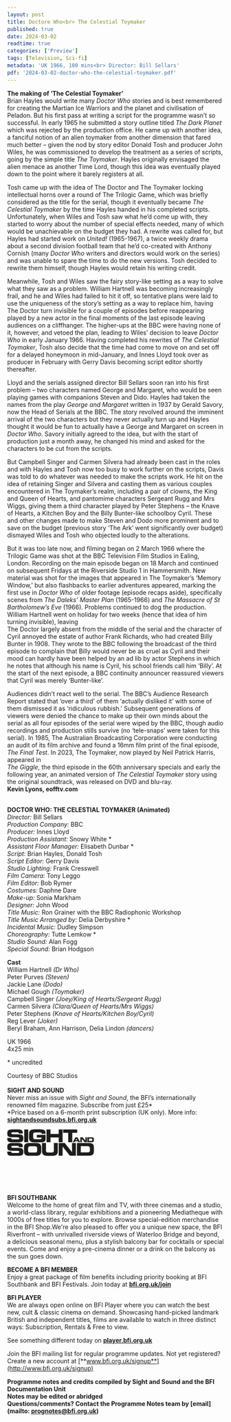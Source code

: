 ```yaml
---
layout: post
title: Doctore Who<br> The Celestial Toymaker
published: true
date: 2024-03-02
readtime: true
categories: ['Preview']
tags: [Television, Sci-fi]
metadata: 'UK 1966, 100 mins<br> Director: Bill Sellars'
pdf: '2024-03-02-doctor-who-the-celestial-toymaker.pdf'
---
```


**The making of ‘The Celestial Toymaker’**  
Brian Hayles would write many _Doctor Who_ stories and is best remembered for creating the Martian Ice Warriors and the planet and civilisation of Peladon. But his first pass at writing a script for the programme wasn’t so successful. In early 1965 he submitted a story outline titled _The Dark Planet_ which was rejected by the production office. He came up with another idea, a fanciful notion of an alien toymaker from another dimension that fared much better – given the nod by story editor Donald Tosh and producer John Wiles, he was commissioned to develop the treatment as a series of scripts, going by the simple title _The Toymaker_. Hayles originally envisaged the alien menace as another Time Lord, though this idea was eventually played down to the point where it barely registers at all.

Tosh came up with the idea of The Doctor and The Toymaker locking intellectual horns over a round of The Trilogic Game, which was briefly considered as the title for the serial, though it eventually became _The Celestial Toymaker_ by the time Hayles handed in his completed scripts. Unfortunately, when Wiles and Tosh saw what he’d come up with, they started to worry about the number of special effects needed, many of which would be unachievable on the budget they had. A rewrite was called for, but Hayles had started work on _United!_ (1965-1967), a twice weekly drama about a second division football team that he’d co-created with Anthony Cornish (many _Doctor Who_ writers and directors would work on the series) and was unable to spare the time to do the new versions. Tosh decided to rewrite them himself, though Hayles would retain his writing credit.

Meanwhile, Tosh and Wiles saw the fairy story-like setting as a way to solve what they saw as a problem. William Hartnell was becoming increasingly frail, and he and Wiles had failed to hit it off, so tentative plans were laid to use the uniqueness of the story’s setting as a way to replace him, having The Doctor turn invisible for a couple of episodes before reappearing played by a new actor in the final moments of the last episode leaving audiences on a cliffhanger. The higher-ups at the BBC were having none of it, however, and vetoed the plan, leading to Wiles’ decision to leave _Doctor Who_ in early January 1966. Having completed his rewrites of _The Celestial Toymaker_, Tosh also decide that the time had come to move on and set off for a delayed honeymoon in mid-January, and Innes Lloyd took over as producer in February with Gerry Davis becoming script editor shortly thereafter.

Lloyd and the serials assigned director Bill Sellars soon ran into his first problem – two characters named George and Margaret, who would be seen playing games with companions Steven and Dido. Hayles had taken the names from the play _George and Margaret_ written in 1937 by Gerald Savory, now the Head of Serials at the BBC. The story revolved around the imminent arrival of the two characters but they never actually turn up and Hayles thought it would be fun to actually have a George and Margaret on screen in _Doctor Who_. Savory initially agreed to the idea, but with the start of production just a month away, he changed his mind and asked for the characters to be cut from the scripts.

But Campbell Singer and Carmen Silvera had already been cast in the roles and with Hayles and Tosh now too busy to work further on the scripts, Davis was told to do whatever was needed to make the scripts work. He hit on the idea of retaining Singer and Silvera and casting them as various couples encountered in The Toymaker’s realm, including a pair of clowns, the King and Queen of Hearts, and pantomime characters Sergeant Rugg and Mrs Wiggs, giving them a third character played by Peter Stephens – the Knave of Hearts, a Kitchen Boy and the Billy Bunter-like schoolboy Cyril. These and other changes made to make Steven and Dodo more prominent and to save on the budget (previous story ‘The Ark’ went significantly over budget) dismayed Wiles and Tosh who objected loudly to the alterations.

But it was too late now, and filming began on 2 March 1966 where the Trilogic Game was shot at the BBC Television Film Studios in Ealing, London. Recording on the main episode began on 18 March and continued on subsequent Fridays at the Riverside Studio 1 in Hammersmith. New material was shot for the images that appeared in The Toymaker’s ‘Memory Window,’ but also flashbacks to earlier adventures appeared, marking the first use in _Doctor Who_ of older footage (episode recaps aside), specifically scenes from _The Daleks’ Master Plan_ (1965-1966) and _The Massacre of St Bartholomew’s Eve_ (1966). Problems continued to dog the production. William Hartnell went on holiday for two weeks (hence that idea of him turning invisible), leaving  
The Doctor largely absent from the middle of the serial and the character of Cyril annoyed the estate of author Frank Richards, who had created Billy Bunter in 1908. They wrote to the BBC following the broadcast of the third episode to complain that Billy would never be as cruel as Cyril and their mood can hardly have been helped by an ad lib by actor Stephens in which he notes that although his name is Cyril, his school friends call him ‘Billy’. At the start of the next episode, a BBC continuity announcer reassured viewers that Cyril was merely ‘Bunter-like’.

Audiences didn’t react well to the serial. The BBC’s Audience Research Report stated that ‘over a third’ of them ‘actually disliked it’ with some of them dismissed it as ‘ridiculous rubbish.’ Subsequent generations of viewers were denied the chance to make up their own minds about the serial as all four episodes of the serial were wiped by the BBC, though audio recordings and production stills survive (no ‘tele-snaps’ were taken for this serial). In 1985, The Australian Broadcasting Corporation were conducting an audit of its film archive and found a 16mm film print of the final episode, _The Final Test_. In 2023, The Toymaker, now played by Neil Patrick Harris, appeared in  
_The Giggle_, the third episode in the 60th anniversary specials and early the following year, an animated version of _The Celestial Toymaker_ story using the original soundtrack, was released on DVD and blu-ray.  
**Kevin Lyons, eofftv.com**  
<br>

**DOCTOR WHO: THE CELESTIAL TOYMAKER (Animated)**  
_Director:_ Bill Sellars  
_Production Company:_ BBC  
_Producer:_ Innes Lloyd  
_Production Assistant:_ Snowy White *  
_Assistant Floor Manager:_ Elisabeth Dunbar *  
_Script:_ Brian Hayles, Donald Tosh  
_Script Editor:_ Gerry Davis  
_Studio Lighting:_ Frank Cresswell  
_Film Camera:_ Tony Leggo  
_Film Editor:_ Bob Rymer  
_Costumes:_ Daphne Dare  
_Make-up:_ Sonia Markham  
_Designer:_ John Wood  
_Title Music:_ Ron Grainer with the BBC Radiophonic Workshop  
_Title Music Arranged by:_ Delia Derbyshire *  
_Incidental Music:_ Dudley Simpson  
_Choreography:_ Tutte Lemkow *  
_Studio Sound:_ Alan Fogg  
_Special Sound:_ Brian Hodgson  

**Cast**  
William Hartnell _(Dr Who)_  
Peter Purves _(Steven)_  
Jackie Lane _(Dodo)_  
Michael Gough _(Toymaker)_  
Campbell Singer _(Joey/King of Hearts/Sergeant_ _Rugg)_  
Carmen Silvera _(Clara/Queen of Hearts/Mrs Wiggs)_  
Peter Stephens _(Knave of Hearts/Kitchen Boy/Cyril)_  
Reg Lever _(Joker)_  
Beryl Braham, Ann Harrison, Delia Lindon _(dancers)_  

UK 1966  
4x25 min  

\* uncredited

Courtesy of BBC Studios
<BR><BR>
**SIGHT AND SOUND**<br>
Never miss an issue with _Sight and Sound_, the BFI’s internationally renowned film magazine. Subscribe from just £25*<br>
*Price based on a 6-month print subscription (UK only). More info: [**sightandsoundsubs.bfi.org.uk**](https://sightandsoundsubs.bfi.org.uk/subscribe)

<img style="float: left;" src="/img/sight-and-sound.jpg" width="40%" height="40%"><br><br><br><br><br><br><br><br>

**BFI SOUTHBANK**  
Welcome to the home of great film and TV, with three cinemas and a studio, a world-class library, regular exhibitions and a pioneering Mediatheque with 1000s of free titles for you to explore. Browse special-edition merchandise in the BFI Shop.We&#39;re also pleased to offer you a unique new space, the BFI Riverfront – with unrivalled riverside views of Waterloo Bridge and beyond, a delicious seasonal menu, plus a stylish balcony bar for cocktails or special events. Come and enjoy a pre-cinema dinner or a drink on the balcony as the sun goes down.  

**BECOME A BFI MEMBER**  
Enjoy a great package of film benefits including priority booking at BFI Southbank and BFI Festivals. Join today at [**bfi.org.uk/join**](http://www.bfi.org.uk/join)  

**BFI PLAYER**  
 We are always open online on BFI Player where you can watch the best new, cult &amp; classic cinema on demand. Showcasing hand-picked landmark British and independent titles, films are available to watch in three distinct ways: Subscription, Rentals &amp; Free to view.  

See something different today on [**player.bfi.org.uk**](https://player.bfi.org.uk)  

Join the BFI mailing list for regular programme updates. Not yet registered? Create a new account at [**www.bfi.org.uk/signup**](http://www.bfi.org.uk/signup)

**Programme notes and credits compiled by Sight and Sound and the BFI Documentation Unit  
Notes may be edited or abridged  
Questions/comments? Contact the Programme Notes team by [email](mailto: prognotes@bfi.org.uk)**

<!--stackedit_data:
eyJoaXN0b3J5IjpbMTk3NTU1MTAxMF19
-->